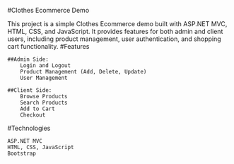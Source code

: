 #Clothes Ecommerce Demo

This project is a simple Clothes Ecommerce demo built with ASP.NET MVC, HTML, CSS, and JavaScript. It provides features for both admin and client users, including product management, user authentication, and shopping cart functionality.
#Features

    ##Admin Side:
        Login and Logout
        Product Management (Add, Delete, Update)
        User Management

    ##Client Side:
        Browse Products
        Search Products
        Add to Cart
        Checkout

#Technologies

    ASP.NET MVC
    HTML, CSS, JavaScript
    Bootstrap
